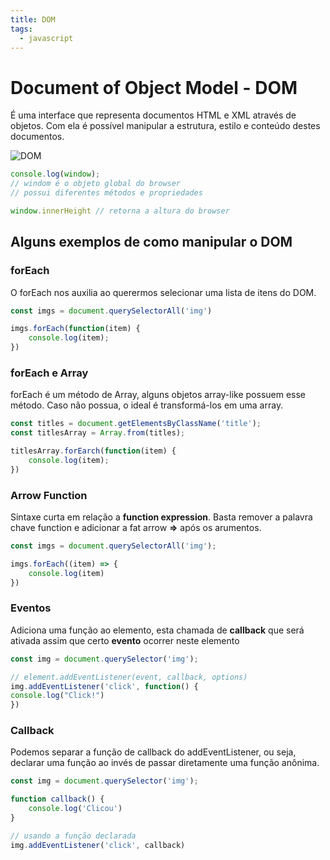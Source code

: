 ```yaml
---
title: DOM
tags:
  - javascript
---
```

# Document of Object Model - DOM

É uma interface que representa documentos HTML e XML através de objetos. Com ela é possível manipular a estrutura, estilo e conteúdo destes documentos.

![DOM](https://external-content.duckduckgo.com/iu/?u=https%3A%2F%2Fmedia.geeksforgeeks.org%2Fwp-content%2Fuploads%2F20210908120846%2FDOM.png&f=1&nofb=1&ipt=2564255af741a38053c07656c04c89b4ca739c45c71a00d9a652249358847280&ipo=images")


```js
console.log(window);
// windom é o objeto global do browser
// possui diferentes métodos e propriedades

window.innerHeight // retorna a altura do browser
```

## Alguns exemplos de como manipular o DOM

### forEach

O forEach nos auxilia ao querermos selecionar uma lista de itens do DOM.

```js
const imgs = document.querySelectorAll('img')

imgs.forEach(function(item) {
	console.log(item);
})
```

### forEach e Array

forEach é um método de Array, alguns objetos array-like possuem esse método. Caso não possua, o ideal é transformá-los em uma array.

```js
const titles = document.getElementsByClassName('title');
const titlesArray = Array.from(titles);

titlesArray.forEarch(function(item) {
	console.log(item);
})
```

### Arrow Function

Sintaxe curta em relação a <b>function expression</b>. Basta remover a palavra chave function e adicionar a fat arrow <b>=></b> após os arumentos.

```js
const imgs = document.querySelectorAll('img');

imgs.forEach((item) => {
	console.log(item)
})
```

### Eventos

Adiciona uma função ao elemento, esta chamada de <b>callback</b> que será ativada assim que certo <b>evento</b> ocorrer neste elemento

```js
const img = document.querySelector('img');

// element.addEventListener(event, callback, options)
img.addEventListener('click', function() {
console.log("Click!")
})
```

### Callback

Podemos separar a função de callback do addEventListener, ou seja, declarar uma função ao invés de passar diretamente uma função anônima.

```js
const img = document.querySelector('img');

function callback() {
	console.log('Clicou')
}

// usando a função declarada
img.addEventListener('click', callback)
```


